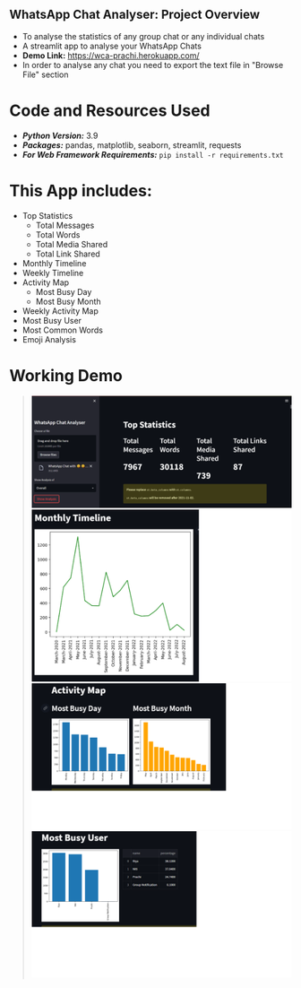 ## WhatsApp Chat Analyser: Project Overview
- To analyse the statistics of any group chat or any individual chats
- A streamlit app to analyse your WhatsApp Chats
- __Demo Link:__ https://wca-prachi.herokuapp.com/
- In order to analyse any chat you need to export the text file in "Browse File" section

# Code and Resources Used
- ***Python Version:*** 3.9
- ***Packages:*** pandas, matplotlib, seaborn, streamlit, requests
- ***For Web Framework Requirements:*** ```pip install -r requirements.txt```

# This App includes:
* Top Statistics
   * Total Messages
   * Total Words
   * Total Media Shared
   * Total Link Shared
* Monthly Timeline
* Weekly Timeline
* Activity Map
  * Most Busy Day
  * Most Busy Month
* Weekly Activity Map
* Most Busy User
* Most Common Words
* Emoji Analysis

# Working Demo
>![](https://github.com/PrachiPatel15/WhatsApp-Chat-Analyser/blob/main/analysis-1.png)
>![](https://github.com/PrachiPatel15/WhatsApp-Chat-Analyser/blob/main/analysis-2.png)
>![](https://github.com/PrachiPatel15/WhatsApp-Chat-Analyser/blob/main/analysis-3.png)
>![](https://github.com/PrachiPatel15/WhatsApp-Chat-Analyser/blob/main/analysis-4.png)
